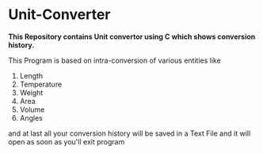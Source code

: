 # Unit-Converter
**This Repository contains Unit convertor using C which shows conversion history.**

This Program is based on intra-conversion of various entities like
1) Length
2) Temperature
3) Weight
4) Area
5) Volume
6) Angles

and at last all your conversion history will be saved in a Text File and it will open
as soon as you'll exit program
